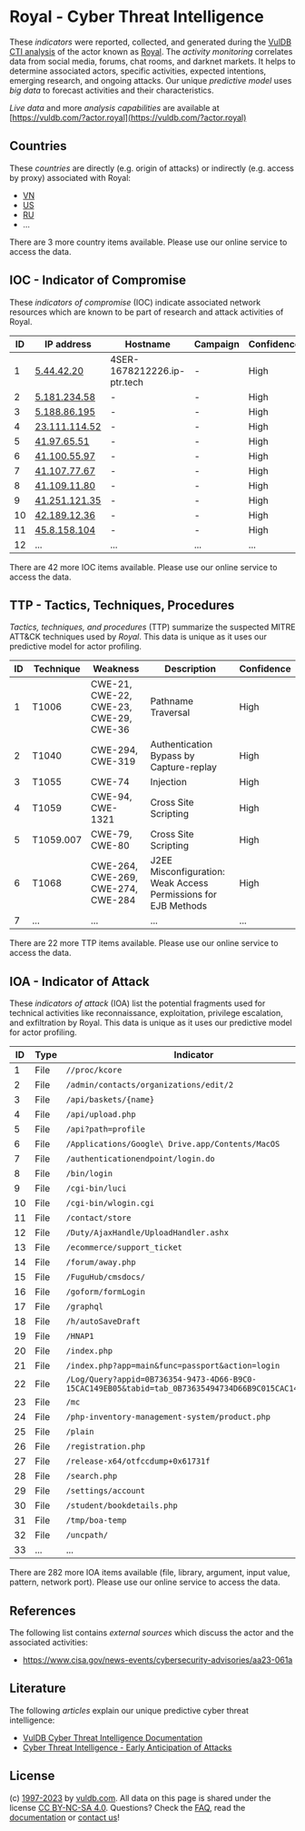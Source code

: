 # Royal - Cyber Threat Intelligence

These _indicators_ were reported, collected, and generated during the [VulDB CTI analysis](https://vuldb.com/?kb.cti) of the actor known as [Royal](https://vuldb.com/?actor.royal). The _activity monitoring_ correlates data from social media, forums, chat rooms, and darknet markets. It helps to determine associated actors, specific activities, expected intentions, emerging research, and ongoing attacks. Our unique _predictive model_ uses _big data_ to forecast activities and their characteristics.

_Live data_ and more _analysis capabilities_ are available at [https://vuldb.com/?actor.royal](https://vuldb.com/?actor.royal)

## Countries

These _countries_ are directly (e.g. origin of attacks) or indirectly (e.g. access by proxy) associated with Royal:

* [VN](https://vuldb.com/?country.vn)
* [US](https://vuldb.com/?country.us)
* [RU](https://vuldb.com/?country.ru)
* ...

There are 3 more country items available. Please use our online service to access the data.

## IOC - Indicator of Compromise

These _indicators of compromise_ (IOC) indicate associated network resources which are known to be part of research and attack activities of Royal.

ID | IP address | Hostname | Campaign | Confidence
-- | ---------- | -------- | -------- | ----------
1 | [5.44.42.20](https://vuldb.com/?ip.5.44.42.20) | 4SER-1678212226.ip-ptr.tech | - | High
2 | [5.181.234.58](https://vuldb.com/?ip.5.181.234.58) | - | - | High
3 | [5.188.86.195](https://vuldb.com/?ip.5.188.86.195) | - | - | High
4 | [23.111.114.52](https://vuldb.com/?ip.23.111.114.52) | - | - | High
5 | [41.97.65.51](https://vuldb.com/?ip.41.97.65.51) | - | - | High
6 | [41.100.55.97](https://vuldb.com/?ip.41.100.55.97) | - | - | High
7 | [41.107.77.67](https://vuldb.com/?ip.41.107.77.67) | - | - | High
8 | [41.109.11.80](https://vuldb.com/?ip.41.109.11.80) | - | - | High
9 | [41.251.121.35](https://vuldb.com/?ip.41.251.121.35) | - | - | High
10 | [42.189.12.36](https://vuldb.com/?ip.42.189.12.36) | - | - | High
11 | [45.8.158.104](https://vuldb.com/?ip.45.8.158.104) | - | - | High
12 | ... | ... | ... | ...

There are 42 more IOC items available. Please use our online service to access the data.

## TTP - Tactics, Techniques, Procedures

_Tactics, techniques, and procedures_ (TTP) summarize the suspected MITRE ATT&CK techniques used by _Royal_. This data is unique as it uses our predictive model for actor profiling.

ID | Technique | Weakness | Description | Confidence
-- | --------- | -------- | ----------- | ----------
1 | T1006 | CWE-21, CWE-22, CWE-23, CWE-29, CWE-36 | Pathname Traversal | High
2 | T1040 | CWE-294, CWE-319 | Authentication Bypass by Capture-replay | High
3 | T1055 | CWE-74 | Injection | High
4 | T1059 | CWE-94, CWE-1321 | Cross Site Scripting | High
5 | T1059.007 | CWE-79, CWE-80 | Cross Site Scripting | High
6 | T1068 | CWE-264, CWE-269, CWE-274, CWE-284 | J2EE Misconfiguration: Weak Access Permissions for EJB Methods | High
7 | ... | ... | ... | ...

There are 22 more TTP items available. Please use our online service to access the data.

## IOA - Indicator of Attack

These _indicators of attack_ (IOA) list the potential fragments used for technical activities like reconnaissance, exploitation, privilege escalation, and exfiltration by Royal. This data is unique as it uses our predictive model for actor profiling.

ID | Type | Indicator | Confidence
-- | ---- | --------- | ----------
1 | File | `//proc/kcore` | Medium
2 | File | `/admin/contacts/organizations/edit/2` | High
3 | File | `/api/baskets/{name}` | High
4 | File | `/api/upload.php` | High
5 | File | `/api?path=profile` | High
6 | File | `/Applications/Google\ Drive.app/Contents/MacOS` | High
7 | File | `/authenticationendpoint/login.do` | High
8 | File | `/bin/login` | Medium
9 | File | `/cgi-bin/luci` | High
10 | File | `/cgi-bin/wlogin.cgi` | High
11 | File | `/contact/store` | High
12 | File | `/Duty/AjaxHandle/UploadHandler.ashx` | High
13 | File | `/ecommerce/support_ticket` | High
14 | File | `/forum/away.php` | High
15 | File | `/FuguHub/cmsdocs/` | High
16 | File | `/goform/formLogin` | High
17 | File | `/graphql` | Medium
18 | File | `/h/autoSaveDraft` | High
19 | File | `/HNAP1` | Low
20 | File | `/index.php` | Medium
21 | File | `/index.php?app=main&func=passport&action=login` | High
22 | File | `/Log/Query?appid=0B736354-9473-4D66-B9C0-15CAC149EB05&tabid=tab_0B73635494734D66B9C015CAC149EB05` | High
23 | File | `/mc` | Low
24 | File | `/php-inventory-management-system/product.php` | High
25 | File | `/plain` | Low
26 | File | `/registration.php` | High
27 | File | `/release-x64/otfccdump+0x61731f` | High
28 | File | `/search.php` | Medium
29 | File | `/settings/account` | High
30 | File | `/student/bookdetails.php` | High
31 | File | `/tmp/boa-temp` | High
32 | File | `/uncpath/` | Medium
33 | ... | ... | ...

There are 282 more IOA items available (file, library, argument, input value, pattern, network port). Please use our online service to access the data.

## References

The following list contains _external sources_ which discuss the actor and the associated activities:

* https://www.cisa.gov/news-events/cybersecurity-advisories/aa23-061a

## Literature

The following _articles_ explain our unique predictive cyber threat intelligence:

* [VulDB Cyber Threat Intelligence Documentation](https://vuldb.com/?kb.cti)
* [Cyber Threat Intelligence - Early Anticipation of Attacks](https://www.scip.ch/en/?labs.20201022)

## License

(c) [1997-2023](https://vuldb.com/?kb.changelog) by [vuldb.com](https://vuldb.com/?kb.about). All data on this page is shared under the license [CC BY-NC-SA 4.0](https://creativecommons.org/licenses/by-nc-sa/4.0/). Questions? Check the [FAQ](https://vuldb.com/?kb.faq), read the [documentation](https://vuldb.com/?kb) or [contact us](https://vuldb.com/?contact)!
